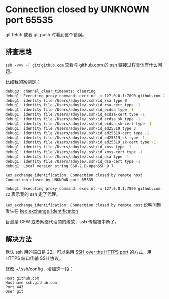 # Connection closed by UNKNOWN port 65535

git fetch 或者 git push 时看到这个错误。

## 排查思路

`ssh -vvv -T git@github.com` 查看与 github.com 的 ssh 链接过程具体有什么问题。

比如我的案例是：

```sh
debug3: channel_clear_timeouts: clearing
debug1: Executing proxy command: exec nc -x 127.0.0.1:7890 github.com 22
debug1: identity file /Users/adoyle/.ssh/id_rsa type 0
debug1: identity file /Users/adoyle/.ssh/id_rsa-cert type -1
debug1: identity file /Users/adoyle/.ssh/id_ecdsa type -1
debug1: identity file /Users/adoyle/.ssh/id_ecdsa-cert type -1
debug1: identity file /Users/adoyle/.ssh/id_ecdsa_sk type -1
debug1: identity file /Users/adoyle/.ssh/id_ecdsa_sk-cert type -1
debug1: identity file /Users/adoyle/.ssh/id_ed25519 type 3
debug1: identity file /Users/adoyle/.ssh/id_ed25519-cert type -1
debug1: identity file /Users/adoyle/.ssh/id_ed25519_sk type -1
debug1: identity file /Users/adoyle/.ssh/id_ed25519_sk-cert type -1
debug1: identity file /Users/adoyle/.ssh/id_xmss type -1
debug1: identity file /Users/adoyle/.ssh/id_xmss-cert type -1
debug1: identity file /Users/adoyle/.ssh/id_dsa type -1
debug1: identity file /Users/adoyle/.ssh/id_dsa-cert type -1
debug1: Local version string SSH-2.0-OpenSSH_9.7

kex_exchange_identification: Connection closed by remote host
Connection closed by UNKNOWN port 65535
```

`debug1: Executing proxy command: exec nc -x 127.0.0.1:7890 github.com 22` 表示我的 ssh 走了代理。

`kex_exchange_identification: Connection closed by remote host` 说明问题发生在 [kex_exchange_identification](https://github.com/openssh/openssh-portable/blob/aee54878255d71bf93aa6e91bbd4eb1825c0d1b9/kex.c#L1237)

目测是 GFW 或者网络代理商的缘故，ssh 传输被中断了。

## 解决方法

默认 ssh 用的端口是 22。可以采用 [SSH over the HTTPS port](https://docs.github.com/en/authentication/troubleshooting-ssh/using-ssh-over-the-https-port) 的方式，用 HTTPS 端口传输 SSH 协议。

修改 ~/.ssh/config，增加这一段：

```
Host github.com
Hostname ssh.github.com
Port 443
User git
```
